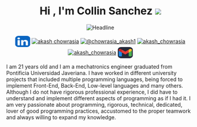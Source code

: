 <h1 align="center"><b>Hi , I'm Collin Sanchez </b><img src="https://media.giphy.com/media/hvRJCLFzcasrR4ia7z/giphy.gif" width="35"></h1>

<div align=center>
        <img src="https://readme-typing-svg.herokuapp.com?color=%236FDA44&size=32&center=true&vCenter=true&width=600&height=50&lines=Mechatronic+Engineer;Front-End+Developer" alt="Headline" />
</div>

<p align="center">
<a href="https://www.linkedin.com/in/collin-sanchez-591b36218/" target="blank"><img align="center" src="https://raw.githubusercontent.com/tandpfun/skill-icons/main/icons/LinkedIn.svg" alt="aksia" height="30" width="40" /></a>
<a href="https://www.facebook.com/akash.chowrasia.908/" target="blank"><img align="center" src="https://cdn.jsdelivr.net/npm/simple-icons@3.0.1/icons/facebook.svg" alt="akash chowrasia" height="30" width="40" /></a>
<a href="https://www.hackerrank.com/@chowrasia_akash1" target="blank"><img align="center" src="https://cdn.jsdelivr.net/npm/simple-icons@3.0.1/icons/hackerrank.svg" alt="@chowrasia_akash1" height="30" width="40" /></a>
<a href="https://leetcode.com/Akash_Chowrasia/" target="blank"><img align="center" src="https://cdn.jsdelivr.net/npm/simple-icons@3.0.1/icons/leetcode.svg" alt="akash_chowrasia" height="30" width="40" /></a>
<a href="https://auth.geeksforgeeks.org/user/akash_chowrasia/profile" target="blank"><img align="center" src="https://cdn.jsdelivr.net/npm/simple-icons@3.0.1/icons/geeksforgeeks.svg" alt="akash_chowrasia" height="30" width="40" /></a>
 <a href = "mailto:collinandrey@gmail.com"><img align="center" src="https://raw.githubusercontent.com/tandpfun/skill-icons/main/icons/Gmail-Dark.svg" height="30" width="40" /></a>
</p>

<div>
 <p>

I am 21 years old and I am a mechatronics engineer graduated from Pontificia Universidad Javeriana. I have worked in different university projects that included multiple programming languages, being forced to implement Front-End, Back-End, Low-level languages and many others. Although I do not have rigorous professional experience, I did have to understand and implement different aspects of programming as if I had it. I am very passionate about programming, rigorous, technical, dedicated, lover of good programming practices, accustomed to the proper teamwork and always willing to expand my knowledge.

</h4>
</div>

